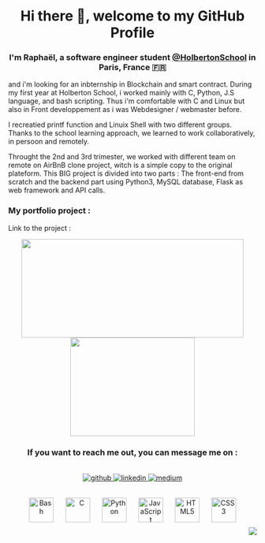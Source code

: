 # **<div align="center">Hi there 👋, welcome to my GitHub Profile</div>**  

### <div align="center">I'm Raphaël, a software engineer student [@HolbertonSchool](https://github.com/holbertonschool) in Paris, France 🇫🇷</div>
and i'm looking for an inbternship in Blockchain and smart contract.
During my first year at Holberton School, i worked mainly with C, Python, J.S language, and bash scripting.
Thus i'm comfortable with C and Linux but also in Front developpement as i was Webdesigner / webmaster before.

I recreatied printf function and Linuix Shell with two different groups.
Thanks to the school learning approach, we learned to work collaboratively, in persoon and remotely.

Throught the 2nd and 3rd trimester, we worked with different team on remote on AirBnB clone project, witch is a simple copy to the original plateform.
This BIG project is divided into two parts : The front-end from scratch and the backend part using Python3, MySQL database, Flask as web framework and API calls.

### My portfolio project :
Link to the project : 

<p align="center">
  <img width="450" height="200" src="https://github-readme-stats.vercel.app/api?username=rafyc&show_icons=true&bg_color=0C1117&title_color=58A6FF&text_color=C9D1D9&icon_color=58A6FF&include_all_commits=true&count_private=true&hide=prs,issues">
  <img width="252" height="200"
  src="https://github-readme-stats.vercel.app/api/top-langs/?username=rafyc&show_icons=true&bg_color=0C1117&title_color=58A6FF&text_color=C9D1D9&icon_color=58A6FF&layout=compact&langs_count=8">
</p>

<div align="center">  
  
### If you want to reach me out, you can message me on :
</br>
</div>

<div align="center">
  <a href="https://github.com/rafyc" target="_blank">
    <img src=https://img.shields.io/badge/github-%2324292e.svg?&style=for-the-badge&logo=github&logoColor=white alt=github style="margin-bottom: 5px;" />
  </a>
  <a href="linkedin.com/in/raphael-chemouni-14120a4b" target="_blank">
    <img src=https://img.shields.io/badge/linkedin-%231E77B5.svg?&style=for-the-badge&logo=linkedin&logoColor=white alt=linkedin style="margin-bottom: 5px;" />
  </a>
  <a href="https://medium.com/@4318_26766/" target="_blank">
    <img src=https://img.shields.io/badge/medium-%23292929.svg?&style=for-the-badge&logo=medium&logoColor=white alt=medium style="margin-bottom: 5px;" />
  </a>  
</div>

<br />

<div align="center">  
  <img style="margin: 10px" src="https://icon-library.com/images/bash-icon/bash-icon-24.jpg" alt="Bash" height="50" />
  <img style="margin: 10px" src="https://profilinator.rishav.dev/skills-assets/c-original.svg" alt="C" height="50" />  
  <img style="margin: 10px" src="https://upload.wikimedia.org/wikipedia/commons/c/c3/Python-logo-notext.svg" alt="Python" height="50" />  
  <img style="margin: 10px" src="https://profilinator.rishav.dev/skills-assets/javascript-original.svg" alt="JavaScript" height="50" />  
  <img style="margin: 10px" src="https://image.flaticon.com/icons/png/512/1216/1216733.png" alt="HTML5" height="50" />  
  <img style="margin: 10px" src="https://www.logolynx.com/images/logolynx/0d/0d35ef6c8d4fdaf0590228404dc6448b.png" alt="CSS3" height="50" />  
</div>

<div align="right">
  <img src="https://komarev.com/ghpvc/?username=rafyc&&style=flat-square" align="right" />
</div>
